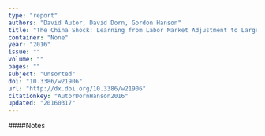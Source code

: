 ```yaml
---
type: "report"
authors: "David Autor, David Dorn, Gordon Hanson"
title: "The China Shock: Learning from Labor Market Adjustment to Large Changes in Trade"
container: "None"
year: "2016"
issue: ""
volume: ""
pages: ""
subject: "Unsorted"
doi: "10.3386/w21906"
url: "http://dx.doi.org/10.3386/w21906"
citationkey: "AutorDornHanson2016"
updated: "20160317"
---
```


####Notes
